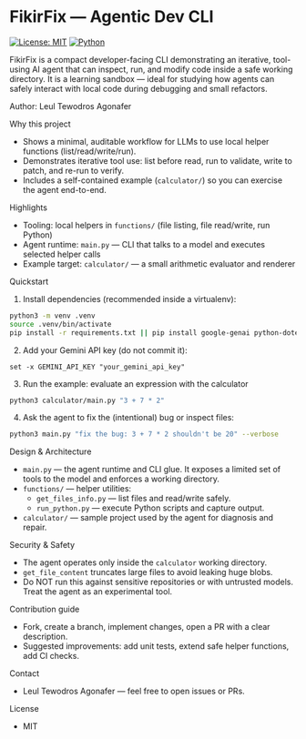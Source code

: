 # FikirFix — Agentic Dev CLI

[![License: MIT](https://img.shields.io/badge/license-MIT-blue.svg)](LICENSE)
[![Python](https://img.shields.io/badge/python-3.12%2B-blue.svg)](https://www.python.org/)

FikirFix is a compact developer-facing CLI demonstrating an iterative, tool-using AI agent that can inspect, run, and modify code inside a safe working directory. It is a learning sandbox — ideal for studying how agents can safely interact with local code during debugging and small refactors.

Author: Leul Tewodros Agonafer

Why this project
- Shows a minimal, auditable workflow for LLMs to use local helper functions (list/read/write/run).
- Demonstrates iterative tool use: list before read, run to validate, write to patch, and re-run to verify.
- Includes a self-contained example (`calculator/`) so you can exercise the agent end-to-end.

Highlights
- Tooling: local helpers in `functions/` (file listing, file read/write, run Python)
- Agent runtime: `main.py` — CLI that talks to a model and executes selected helper calls
- Example target: `calculator/` — a small arithmetic evaluator and renderer

Quickstart
1. Install dependencies (recommended inside a virtualenv):

```bash
python3 -m venv .venv
source .venv/bin/activate
pip install -r requirements.txt || pip install google-genai python-dotenv
```

2. Add your Gemini API key (do not commit it):

```fish
set -x GEMINI_API_KEY "your_gemini_api_key"
```

3. Run the example: evaluate an expression with the calculator

```bash
python3 calculator/main.py "3 + 7 * 2"
```

4. Ask the agent to fix the (intentional) bug or inspect files:

```bash
python3 main.py "fix the bug: 3 + 7 * 2 shouldn't be 20" --verbose
```

Design & Architecture
- `main.py` — the agent runtime and CLI glue. It exposes a limited set of tools to the model and enforces a working directory.
- `functions/` — helper utilities:
  - `get_files_info.py` — list files and read/write safely.
  - `run_python.py` — execute Python scripts and capture output.
- `calculator/` — sample project used by the agent for diagnosis and repair.

Security & Safety
- The agent operates only inside the `calculator` working directory.
- `get_file_content` truncates large files to avoid leaking huge blobs.
- Do NOT run this against sensitive repositories or with untrusted models. Treat the agent as an experimental tool.

Contribution guide
- Fork, create a branch, implement changes, open a PR with a clear description.
- Suggested improvements: add unit tests, extend safe helper functions, add CI checks.

Contact
- Leul Tewodros Agonafer — feel free to open issues or PRs.

License
- MIT

